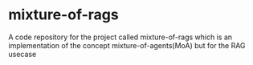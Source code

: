 # mixture-of-rags

A code repository for the project called mixture-of-rags which is an implementation of the concept mixture-of-agents(MoA) but for the RAG usecase

